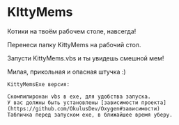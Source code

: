 # KIttyMems
Котики на твоём рабочем столе, навсегда!

Перенеси папку KittyMems на рабочий стол.

Запусти KittyMems.vbs и ты увидешь смешной мем!

Милая, прикольная и опасная штучка :)


```Deprecated
KittyMemsExe версия:

Скомпилиронан vbs в exe, для удобства запуска.
У вас должны быть установлены [зависимости проекта](https://github.com/OkulusDev/Oxygen#зависимости)
Табличка перед запуском exe, в ближайшее время уберу.
```
